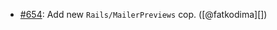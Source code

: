 * [#654](https://github.com/rubocop/rubocop-rails/issues/654): Add new `Rails/MailerPreviews` cop. ([@fatkodima][])
